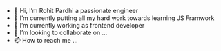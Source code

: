 - 👋 Hi, I’m Rohit Pardhi  a passionate engineer
- 👀 I’m currently putting all my hard work towards learning JS Framwork
- 🌱 I’m currently working as frontend developer 
- 💞️ I’m looking to collaborate on ...
- 📫 How to reach me ...

<!---
rohitpardhi1998/rohitpardhi1998 is a ✨ special ✨ repository because its `README.md` (this file) appears on your GitHub profile.
You can click the Preview link to take a look at your changes.
--->
